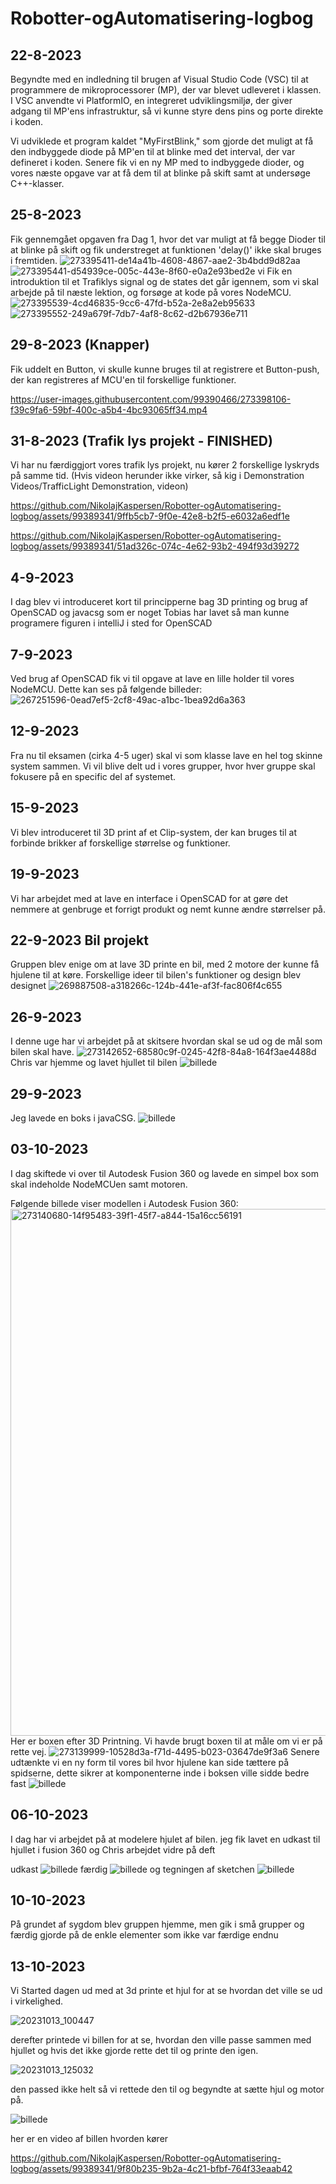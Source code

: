 # Robotter-ogAutomatisering-logbog
## 22-8-2023
Begyndte med en indledning til brugen af Visual Studio Code (VSC) til at programmere de mikroprocessorer (MP), der var blevet udleveret i klassen. I VSC anvendte vi PlatformIO, en integreret udviklingsmiljø, der giver adgang til MP'ens infrastruktur, så vi kunne styre dens pins og porte direkte i koden.

Vi udviklede et program kaldet "MyFirstBlink," som gjorde det muligt at få den indbyggede diode på MP'en til at blinke med det interval, der var defineret i koden. Senere fik vi en ny MP med to indbyggede dioder, og vores næste opgave var at få dem til at blinke på skift samt at undersøge C++-klasser.

## 25-8-2023
Fik gennemgået opgaven fra Dag 1, hvor det var muligt at få begge Dioder til at blinke på skift og fik understreget at funktionen 'delay()' ikke skal bruges i fremtiden.
![273395411-de14a41b-4608-4867-aae2-3b4bdd9d82aa](https://github.com/NikolajKaspersen/Robotter-ogAutomatisering-logbog/assets/99389341/6608d27e-1647-4152-9bd8-a723e4716245)
![273395441-d54939ce-005c-443e-8f60-e0a2e93bed2e](https://github.com/NikolajKaspersen/Robotter-ogAutomatisering-logbog/assets/99389341/80b1bd57-a6b4-4774-997e-70f42fefbcea)
vi Fik en introduktion til et Trafiklys signal og de states det går igennem, som vi skal arbejde på til næste lektion, og forsøge at kode på vores NodeMCU. 
![273395539-4cd46835-9cc6-47fd-b52a-2e8a2eb95633](https://github.com/NikolajKaspersen/Robotter-ogAutomatisering-logbog/assets/99389341/08c0334f-8356-4344-b06c-9e1d8b7e917f)
![273395552-249a679f-7db7-4af8-8c62-d2b67936e711](https://github.com/NikolajKaspersen/Robotter-ogAutomatisering-logbog/assets/99389341/683e5afd-63f2-4df4-a60e-b6574cfc55fa)

## 29-8-2023 (Knapper)
Fik uddelt en Button, vi skulle kunne bruges til at registrere et Button-push, der kan registreres af MCU'en til forskellige funktioner.

https://user-images.githubusercontent.com/99390466/273398106-f39c9fa6-59bf-400c-a5b4-4bc93065ff34.mp4



## 31-8-2023 (Trafik lys projekt - FINISHED)
Vi har nu færdiggjort vores trafik lys projekt, nu kører 2 forskellige lyskryds på samme tid. (Hvis videon herunder ikke virker, så kig i Demonstration Videos/TrafficLight Demonstration, videon)

https://github.com/NikolajKaspersen/Robotter-ogAutomatisering-logbog/assets/99389341/9ffb5cb7-9f0e-42e8-b2f5-e6032a6edf1e

https://github.com/NikolajKaspersen/Robotter-ogAutomatisering-logbog/assets/99389341/51ad326c-074c-4e62-93b2-494f93d39272




## 4-9-2023 
I dag blev vi introduceret kort til principperne bag 3D printing og brug af OpenSCAD og javacsg som er noget Tobias har lavet så man kunne programere figuren i intelliJ i sted for OpenSCAD


## 7-9-2023 
Ved brug af OpenSCAD fik vi til opgave at lave en lille holder til vores NodeMCU. Dette kan ses på følgende billeder:
![267251596-0ead7ef5-2cf8-49ac-a1bc-1bea92d6a363](https://github.com/NikolajKaspersen/Robotter-ogAutomatisering-logbog/assets/99389341/55a3eaf7-b70a-49ad-9797-17f82b06b596)


## 12-9-2023 
Fra nu til eksamen (cirka 4-5 uger) skal vi som klasse lave en hel tog skinne system sammen. Vi vil blive delt ud i vores grupper, hvor hver gruppe skal fokusere på en specific del af systemet.

## 15-9-2023
Vi blev introduceret til 3D print af et Clip-system, der kan bruges til at forbinde brikker af forskellige størrelse og funktioner.

## 19-9-2023
Vi har arbejdet med at lave en interface i OpenSCAD for at gøre det nemmere at genbruge et forrigt produkt og nemt kunne ændre størrelser på.

## 22-9-2023 Bil projekt
Gruppen blev enige om at lave 3D printe en bil, med 2 motore der kunne få hjulene til at køre. Forskellige ideer til bilen's funktioner og design blev designet 
![269887508-a318266c-124b-441e-af3f-fac806f4c655](https://github.com/NikolajKaspersen/Robotter-ogAutomatisering-logbog/assets/99389341/ec067bcf-3930-45b1-aea0-524224d7ddf7)

## 26-9-2023
I denne uge har vi arbejdet på at skitsere hvordan skal se ud og de mål som bilen skal have.
![273142652-68580c9f-0245-42f8-84a8-164f3ae4488d](https://github.com/NikolajKaspersen/Robotter-ogAutomatisering-logbog/assets/99389341/a66e8fff-9227-40d7-a13c-1086545117c2)
Chris var hjemme og lavet hjullet til bilen
![billede](https://github.com/NikolajKaspersen/Robotter-ogAutomatisering-logbog/assets/99389341/7ff4cd0a-61e2-4e81-9463-13ccc1804f51)

## 29-9-2023
Jeg lavede en boks i javaCSG.
![billede](https://github.com/NikolajKaspersen/Robotter-ogAutomatisering-logbog/assets/99389341/91b6488a-dbc3-4943-8fb3-1bbe6217fe84)

## 03-10-2023
I dag skiftede vi over til Autodesk Fusion 360 og lavede en simpel box som skal indeholde NodeMCUen samt motoren.

Følgende billede viser modellen i Autodesk Fusion 360: 
<img width="843" alt="273140680-14f95483-39f1-45f7-a844-15a16cc56191" src="https://github.com/NikolajKaspersen/Robotter-ogAutomatisering-logbog/assets/99389341/da631e69-e881-4b52-bb8a-08271f6b1a17">
Her er boxen efter 3D Printning. Vi havde brugt boxen til at måle om vi er på rette vej.
![273139999-10528d3a-f71d-4495-b023-03647de9f3a6](https://github.com/NikolajKaspersen/Robotter-ogAutomatisering-logbog/assets/99389341/f0f054f2-4c11-48bf-8b1b-d10cea859022)
Senere udtænkte vi en ny form til vores bil hvor hjulene kan side tættere på spidserne, dette sikrer at komponenterne inde i boksen ville sidde bedre fast 
![billede](https://github.com/NikolajKaspersen/Robotter-ogAutomatisering-logbog/assets/99389341/56e42185-685e-43b2-83e7-ffd37e82f6bc)

## 06-10-2023
I dag har vi arbejdet på at modelere hjulet af bilen. 
jeg fik lavet en  udkast til hjullet i fusion 360 og Chris arbejdet vidre på deft

udkast
![billede](https://github.com/NikolajKaspersen/Robotter-ogAutomatisering-logbog/assets/99389341/6f0146cb-393b-4ff7-89ef-3aad0d9cfce5)
færdig
![billede](https://github.com/NikolajKaspersen/Robotter-ogAutomatisering-logbog/assets/99389341/73db8ca6-24b4-4952-830d-4d95a3553e9a)
og tegningen af sketchen
![billede](https://github.com/NikolajKaspersen/Robotter-ogAutomatisering-logbog/assets/99389341/44efcdfd-575c-4a61-9839-bdc2711c5127)

## 10-10-2023
På grundet af sygdom blev gruppen hjemme, men gik i små grupper og færdig gjorde på de enkle elementer som ikke var færdige endnu


## 13-10-2023
Vi Started dagen ud med at 3d printe et hjul for at se hvordan det ville se ud i virkelighed.

![20231013_100447](https://github.com/NikolajKaspersen/Robotter-ogAutomatisering-logbog/assets/99389341/d88bc40f-8d03-4a5b-8602-4556065d03ab)

derefter printede vi billen for at se, hvordan den ville passe sammen med hjullet og hvis det ikke gjorde rette det til og printe den igen.

![20231013_125032](https://github.com/NikolajKaspersen/Robotter-ogAutomatisering-logbog/assets/99389341/f0867c73-d6fe-4aaa-8a82-51c62d3df92c)

den passed ikke helt så vi rettede den til og begyndte at sætte hjul og motor på.

![billede](https://github.com/NikolajKaspersen/Robotter-ogAutomatisering-logbog/assets/99389341/f535624c-3c69-4998-8200-095387cfef7e)

her er en video af billen hvorden kører

https://github.com/NikolajKaspersen/Robotter-ogAutomatisering-logbog/assets/99389341/9f80b235-9b2a-4c21-bfbf-764f33eaab42




